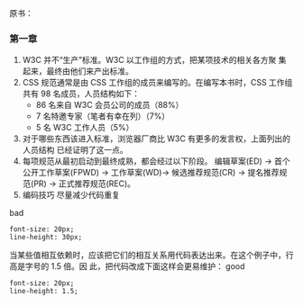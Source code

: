 原书：
### 第一章
1. W3C 并不“生产”标准。W3C 以工作组的方式，把某项技术的相关各方聚
集起来，最终由他们来产出标准。
2. CSS 规范通常是由 CSS 工作组的成员来编写的。在编写本书时，CSS
工作组共有 98 名成员，人员结构如下：
    - 86 名来自 W3C 会员公司的成员（88%）
    - 7 名特邀专家（笔者有幸在列）（7%）
    - 5 名 W3C 工作人员（5%）
3. 对于哪些东西该进入标准，浏览器厂商比 W3C 有更多的发言权，上面列出的人员结构
已经证明了这一点。
4.  每项规范从最初启动到最终成熟，都会经过以下阶段。 编辑草案(ED) -> 首个公开工作草案(FPWD) -> 工作草案(WD)->  候选推荐规范(CR) ->  提名推荐规范(PR) ->  正式推荐规范(REC)。
5. 编码技巧
尽量减少代码重复

bad
```
font-size: 20px; 
line-height: 30px;
```
当某些值相互依赖时，应该把它们的相互关系用代码表达出来。在这个例子中，行高是字号的 1.5 倍。因
此，把代码改成下面这样会更易维护：
good
```
font-size: 20px; 
line-height: 1.5;
```
